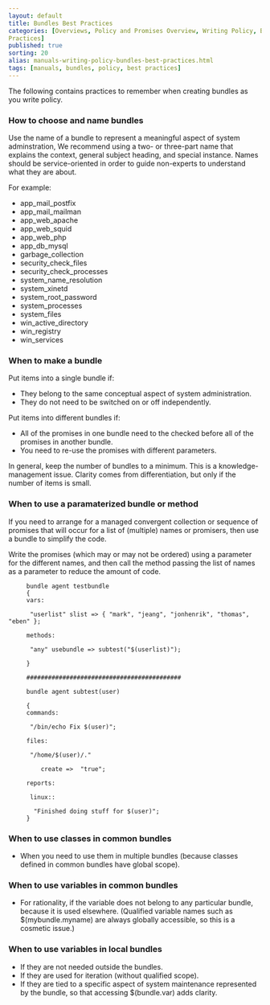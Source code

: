 ```yaml
---
layout: default
title: Bundles Best Practices
categories: [Overviews, Policy and Promises Overview, Writing Policy, Best Practices, Bundles Best
Practices]
published: true
sorting: 20
alias: manuals-writing-policy-bundles-best-practices.html
tags: [manuals, bundles, policy, best practices]
---
```


The following contains practices to remember when creating bundles as
you write policy.

### How to choose and name bundles
 
Use the name of a bundle to represent a meaningful aspect of system
adminstration, We recommend using a two- or three-part name that
explains the context, general subject heading, and special instance.
Names should be service-oriented in order to guide non-experts to
understand what they are about. 

For example:

* app_mail_postfix
* app_mail_mailman
* app_web_apache
* app_web_squid
* app_web_php
* app_db_mysql
* garbage_collection
* security_check_files
* security_check_processes
* system_name_resolution
* system_xinetd
* system_root_password
* system_processes
* system_files
* win_active_directory
* win_registry
* win_services

### When to make a bundle

Put items into a single bundle if:

* They belong to the same conceptual aspect of system administration.
* They do not need to be switched on or off independently.

Put items into different bundles if:

* All of the promises in one bundle need to the checked before all of the
promises in another bundle.
* You need to re-use the promises with different parameters.

In general, keep the number of bundles to a minimum. This is a knowledge-management issue. 
Clarity comes from differentiation, but only if the number of items is small.

### When to use a paramaterized bundle or method

If you need to arrange for a managed convergent collection or sequence of promises that 
will occur for a list of (multiple) names or promisers, then use a bundle to simplify the code.

Write the promises (which may or may not be ordered) using a parameter for the different 
names, and then call the method passing the list of names as a parameter to reduce the amount of code.

```cf3
     bundle agent testbundle
     {
     vars:
     
      "userlist" slist => { "mark", "jeang", "jonhenrik", "thomas", "eben" };
     
     methods:
     
      "any" usebundle => subtest("$(userlist)");
     
     }
     
     ###########################################
     
     bundle agent subtest(user)
     
     {
     commands:
     
      "/bin/echo Fix $(user)";
     
     files:
     
      "/home/$(user)/."
     
         create =>  "true";
     
     reports:
     
      linux::
     
       "Finished doing stuff for $(user)";
     }
```
     
### When to use classes in common bundles

* When you need to use them in multiple bundles (because classes defined in common bundles 
have global scope).

### When to use variables in common bundles

* For rationality, if the variable does not belong to any particular bundle, because it is 
used elsewhere. (Qualified variable names such as $(mybundle.myname) are always globally 
accessible, so this is a cosmetic issue.)

### When to use variables in local bundles

* If they are not needed outside the bundles.
* If they are used for iteration (without qualified scope).
* If they are tied to a specific aspect of system maintenance represented by the bundle, so 
that accessing $(bundle.var) adds clarity.